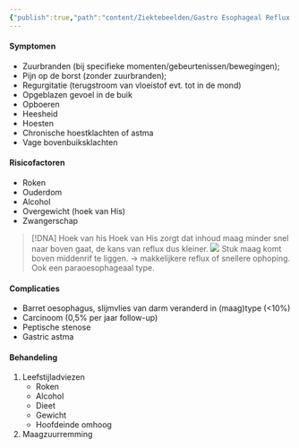 ```yaml
---
{"publish":true,"path":"content/Ziektebeelden/Gastro Esophageal Reflux Disease.md","permalink":"/content/ziektebeelden/gastro-esophageal-reflux-disease/","title":"Gastro Esophageal Reflux Disease","tags":["MDL","Ziektebeeld"]}
---
```



#### Symptomen
- Zuurbranden (bij specifieke momenten/gebeurtenissen/bewegingen);
- Pijn op de borst (zonder zuurbranden);
- Regurgitatie (terugstroom van vloeistof evt. tot in de mond)
- Opgeblazen gevoel in de buik
- Opboeren
- Heesheid
- Hoesten
- Chronische hoestklachten of astma
- Vage bovenbuiksklachten

#### Risicofactoren
- Roken
- Ouderdom
- Alcohol
- Overgewicht (hoek van His)
- Zwangerschap


> [!DNA] Hoek van his
> Hoek van His zorgt dat inhoud maag minder snel naar boven gaat, de kans van reflux dus kleiner.
> ![](https://i.imgur.com/PRb0y5G.png)
> Stuk maag komt boven middenrif te liggen. → makkelijkere reflux of snellere ophoping.
> Ook een paraoesophageaal type.

#### Complicaties
-   Barret oesophagus, slijmvlies van darm veranderd in (maag)type (<10%)
-   Carcinoom (0,5% per jaar follow-up)
-   Peptische stenose
-   Gastric astma

#### Behandeling
1. Leefstijladviezen
	- Roken
	- Alcohol
	- Dieet
	- Gewicht
	- Hoofdeinde omhoog
2. Maagzuurremming

